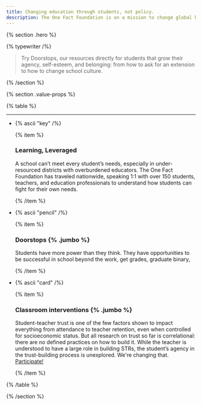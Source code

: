 ```yaml
---
title: Changing education through students, not policy.
description: The One Fact Foundation is on a mission to change global health care and education using open source principles.
---
```


{% section .hero %}

{% typewriter /%}

> Try Doorstops, our resources directly for students that grow their agency, self-esteem, and belonging: from how to ask for an extension to how to change school culture.


{% /section %}

{% section .value-props %}

{% table %}

---

- {% ascii "key" /%}

  {% item %}

  ### Learning, Leveraged

  A school can’t meet every student’s needs, especially in under-resourced districts with overburdened educators. The One Fact Foundation has traveled nationwide, speaking 1:1 with over 150 students, teachers, and education professionals to understand how students can fight for their own needs.

  {% /item %}

- {% ascii "pencil" /%}

  {% item %}

  ### Doorstops {% .jumbo %}

  Students have more power than they think. They have opportunities to be successful in school beyond the work, get grades, graduate binary, 

  {% /item %}

- {% ascii "card" /%}

  {% item %}

  ### Classroom interventions {% .jumbo %}

  Student-teacher trust is one of the few factors shown to impact everything from attendance to teacher retention, even when controlled for socioeconomic status. But all research on trust so far is correlational: there are no defined practices on how to build it. While the teacher is understood to have a large role in building STRs, the student’s agency in the trust-building process is unexplored. We're changing that. [Participate!](/intervention.md)

  {% /item %}

{% /table %}

{% /section %}